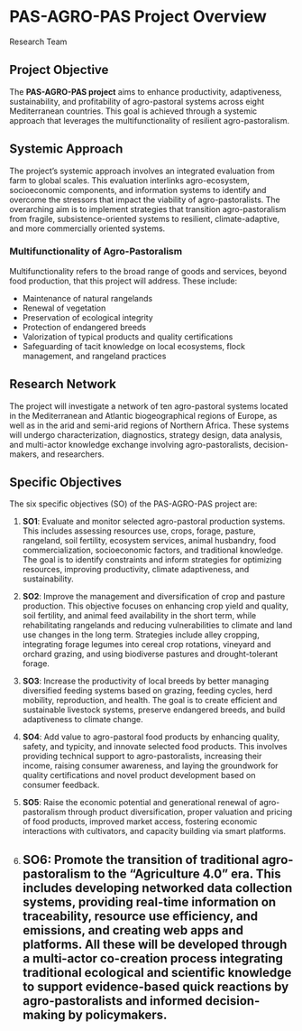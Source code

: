 PAS-AGRO-PAS Project Overview
================
Research Team

## Project Objective

The **PAS-AGRO-PAS project** aims to enhance productivity, adaptiveness,
sustainability, and profitability of agro-pastoral systems across eight
Mediterranean countries. This goal is achieved through a systemic
approach that leverages the multifunctionality of resilient
agro-pastoralism.

## Systemic Approach

The project’s systemic approach involves an integrated evaluation from
farm to global scales. This evaluation interlinks agro-ecosystem,
socioeconomic components, and information systems to identify and
overcome the stressors that impact the viability of agro-pastoralists.
The overarching aim is to implement strategies that transition
agro-pastoralism from fragile, subsistence-oriented systems to
resilient, climate-adaptive, and more commercially oriented systems.

### Multifunctionality of Agro-Pastoralism

Multifunctionality refers to the broad range of goods and services,
beyond food production, that this project will address. These include:

- Maintenance of natural rangelands
- Renewal of vegetation
- Preservation of ecological integrity
- Protection of endangered breeds
- Valorization of typical products and quality certifications
- Safeguarding of tacit knowledge on local ecosystems, flock management,
  and rangeland practices

## Research Network

The project will investigate a network of ten agro-pastoral systems
located in the Mediterranean and Atlantic biogeographical regions of
Europe, as well as in the arid and semi-arid regions of Northern Africa.
These systems will undergo characterization, diagnostics, strategy
design, data analysis, and multi-actor knowledge exchange involving
agro-pastoralists, decision-makers, and researchers.

## Specific Objectives

The six specific objectives (SO) of the PAS-AGRO-PAS project are:

1.  **SO1**: Evaluate and monitor selected agro-pastoral production
    systems. This includes assessing resources use, crops, forage,
    pasture, rangeland, soil fertility, ecosystem services, animal
    husbandry, food commercialization, socioeconomic factors, and
    traditional knowledge. The goal is to identify constraints and
    inform strategies for optimizing resources, improving productivity,
    climate adaptiveness, and sustainability.

2.  **SO2**: Improve the management and diversification of crop and
    pasture production. This objective focuses on enhancing crop yield
    and quality, soil fertility, and animal feed availability in the
    short term, while rehabilitating rangelands and reducing
    vulnerabilities to climate and land use changes in the long term.
    Strategies include alley cropping, integrating forage legumes into
    cereal crop rotations, vineyard and orchard grazing, and using
    biodiverse pastures and drought-tolerant forage.

3.  **SO3**: Increase the productivity of local breeds by better
    managing diversified feeding systems based on grazing, feeding
    cycles, herd mobility, reproduction, and health. The goal is to
    create efficient and sustainable livestock systems, preserve
    endangered breeds, and build adaptiveness to climate change.

4.  **SO4**: Add value to agro-pastoral food products by enhancing
    quality, safety, and typicity, and innovate selected food products.
    This involves providing technical support to agro-pastoralists,
    increasing their income, raising consumer awareness, and laying the
    groundwork for quality certifications and novel product development
    based on consumer feedback.

5.  **SO5**: Raise the economic potential and generational renewal of
    agro-pastoralism through product diversification, proper valuation
    and pricing of food products, improved market access, fostering
    economic interactions with cultivators, and capacity building via
    smart platforms.

6.  ## **SO6**: Promote the transition of traditional agro-pastoralism to the “Agriculture 4.0” era. This includes developing networked data collection systems, providing real-time information on traceability, resource use efficiency, and emissions, and creating web apps and platforms. All these will be developed through a multi-actor co-creation process integrating traditional ecological and scientific knowledge to support evidence-based quick reactions by agro-pastoralists and informed decision-making by policymakers.
